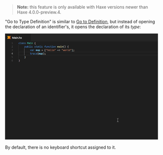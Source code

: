 > **Note:** this feature is only available with Haxe versions newer than Haxe 4.0.0-preview.4.

"Go to Type Definition" is similar to [Go to Definition](https://github.com/vshaxe/vshaxe/wiki/Go-to-Definition), but instead of opening the declaration of an identifier's, it opens the declaration of its _type_:

![](images/go-to-type-definition/example.gif)

By default, there is no keyboard shortcut assigned to it.
